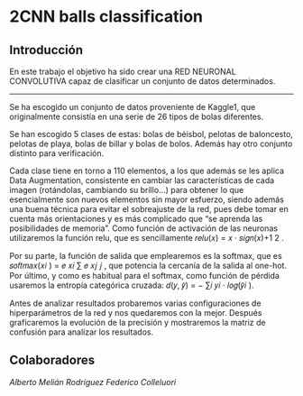 <h1>2CNN balls classification</h1>
<h2>Introducción</h2>
<p>En este trabajo el objetivo ha sido crear una RED NEURONAL CONVOLUTIVA capaz de clasificar un conjunto de datos determinados. </p>
<hr>
<p>Se ha escogido un conjunto de datos proveniente de Kaggle1, que originalmente consistía en una serie de 26 tipos de bolas diferentes.

Se han escogido 5 clases de estas: bolas de béisbol, pelotas de baloncesto, pelotas de playa, bolas de billar y bolas de bolos. Además hay otro conjunto distinto para verificación.

  Cada clase tiene en torno a 110 elementos, a los que además se les aplica Data Augmentation, consistente en cambiar las características de cada imagen (rotándolas, cambiando su brillo…) para obtener lo que esencialmente son nuevos elementos sin mayor esfuerzo, siendo además una buena técnica para evitar el sobreajuste de la red, pues debe tomar en cuenta más orientaciones y es más complicado que “se aprenda las posibilidades de memoria”. Como función de activación de las neuronas utilizaremos la función relu, que es sencillamente 𝑟𝑒𝑙𝑢(𝑥) = 𝑥 · 𝑠𝑖𝑔𝑛(𝑥)+1 2 .

  Por su parte, la función de salida que emplearemos es la softmax, que es 𝑠𝑜𝑓𝑡𝑚𝑎𝑥(𝑥𝑖 ) = 𝑒 𝑥𝑖 ∑ 𝑒 𝑥𝑗 𝑗 , que potencia la cercanía de la salida al one-hot. Por último, y como es habitual para el softmax, como función de pérdida usaremos la entropía categórica cruzada: 𝑑(𝑦, 𝑦̂) = − ∑𝑖 𝑦𝑖 · 𝑙𝑜𝑔(𝑦̂𝑖 ).

  Antes de analizar resultados probaremos varias configuraciones de hiperparámetros de la red y nos quedaremos con la mejor. Después graficaremos la evolución de la precisión y mostraremos la matriz de confusión para analizar los resultados.</p>
 <h2>Colaboradores</h2>
 <em>Alberto Melián Rodríguez</em>
 <em>Federico Colleluori</em>
